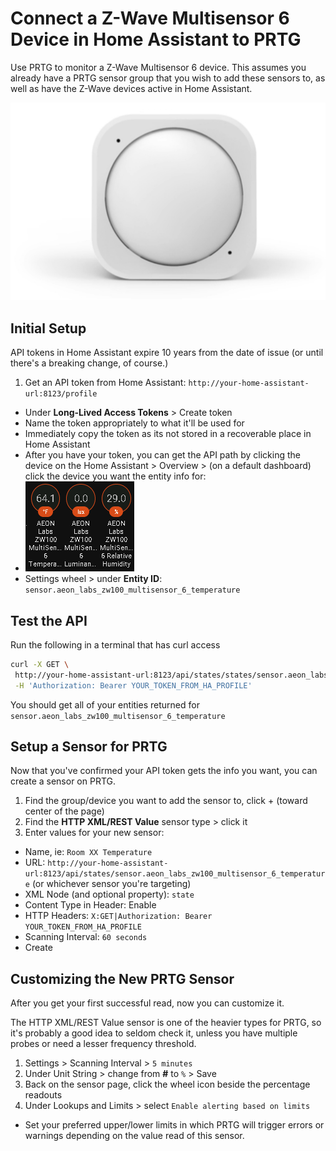 # Connect a Z-Wave Multisensor 6 Device in Home Assistant to PRTG
Use PRTG to monitor a Z-Wave Multisensor 6 device.  This assumes you already have a PRTG sensor group that you wish to add these sensors to, as well as have the Z-Wave devices active in Home Assistant.

![aeotec multisensor 6](aeotec-multisensor-6.png)

## Initial Setup
API tokens in Home Assistant expire 10 years from the date of issue (or until there's a breaking change, of course.)
1. Get an API token from Home Assistant: `http://your-home-assistant-url:8123/profile`
  - Under **Long-Lived Access Tokens** > Create token
  - Name the token appropriately to what it'll be used for
  - Immediately copy the token as its not stored in a recoverable place in Home Assistant
  - After you have your token, you can get the API path by clicking the device on the Home Assistant > Overview > (on a default dashboard) click the device you want the entity info for:
  - ![z wave dash](z-wave-dash.png)
  - Settings wheel > under **Entity ID**: `sensor.aeon_labs_zw100_multisensor_6_temperature`

## Test the API
Run the following in a terminal that has curl access
```bash
curl -X GET \
 http://your-home-assistant-url:8123/api/states/states/sensor.aeon_labs_zw100_multisensor_6_temperature \
 -H 'Authorization: Bearer YOUR_TOKEN_FROM_HA_PROFILE'
```
You should get all of your entities returned for `sensor.aeon_labs_zw100_multisensor_6_temperature`

## Setup a Sensor for PRTG
Now that you've confirmed your API token gets the info you want, you can create a sensor on PRTG.

1. Find the group/device you want to add the sensor to, click + (toward center of the page)
2. Find the **HTTP XML/REST Value** sensor type > click it
3. Enter values for your new sensor:
  - Name, ie: `Room XX Temperature`
  - URL: `http://your-home-assistant-url:8123/api/states/sensor.aeon_labs_zw100_multisensor_6_temperature` (or whichever sensor you're targeting)
  - XML Node (and optional property): `state`
  - Content Type in Header: Enable
  - HTTP Headers: `X:GET|Authorization: Bearer YOUR_TOKEN_FROM_HA_PROFILE`
  - Scanning Interval: `60 seconds`
  - Create

## Customizing the New PRTG Sensor
After you get your first successful read, now you can customize it.

The HTTP XML/REST Value sensor is one of the heavier types for PRTG, so it's probably a good idea to seldom check it, unless you have multiple probes or need a lesser frequency threshold.
1. Settings > Scanning Interval > `5 minutes`
2. Under Unit String > change from **#** to `%` > Save
3. Back on the sensor page, click the wheel icon beside the percentage readouts
4. Under Lookups and Limits > select `Enable alerting based on limits`
  - Set your preferred upper/lower limits in which PRTG will trigger errors or warnings depending on the value read of this sensor.
